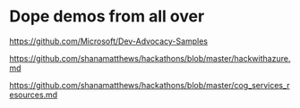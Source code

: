 # Dope demos from all over

https://github.com/Microsoft/Dev-Advocacy-Samples

https://github.com/shanamatthews/hackathons/blob/master/hackwithazure.md

https://github.com/shanamatthews/hackathons/blob/master/cog_services_resources.md
